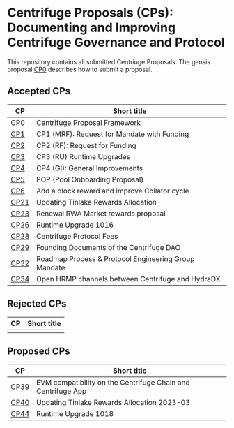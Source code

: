 # Centrifuge Proposals (CPs): Documenting and Improving Centrifuge Governance and Protocol
This repository contains all submitted Centriuge Proposals. The gensis proposal [CP0](cps/CP0/CP0.md) describes how to submit a proposal.


## Accepted CPs

|CP | Short title |
|---|-------------|
| [CP0](./cps/CP0/CP0.md) | Centrifuge Proposal Framework |
| [CP1](./cps/CP1/CP1.md) | CP1 (MRF): Request for Mandate with Funding |
| [CP2](./cps/CP2/CP2.md) | CP2 (RF): Request for Funding |
| [CP3](./cps/CP3/CP3.md)  | CP3 (RU) Runtime Upgrades |
| [CP4](./cps/CP4/CP4.md) | CP4 (GI): General Improvements |
| [CP5](./cps/CP5/CP5.md) | POP (Pool Onboarding Proposal)
| [CP6](./cps/CP6.md) | Add a block reward and improve Collator cycle |
| [CP21](./cps/CP21.md) | Updating Tinlake Rewards Allocation |
| [CP23](./cps/CP23.md) | Renewal RWA Market rewards proposal |
| [CP26](./cps/CP26.md) | Runtime Upgrade 1016 |
| [CP28](./cps/CP28.md) | Centrifuge Protocol Fees |
| [CP29](./cps/CP29/CP29.md) | Founding Documents of the Centrifuge DAO |
| [CP32](./cps/CP32.md) | Roadmap Process & Protocol Engineering Group Mandate |
| [CP34](./cps/CP34.md) | Open HRMP channels between Centrifuge and HydraDX |

## Rejected CPs
|CP | Short title |
|---|-------------|
| | |

## Proposed CPs
|CP | Short title |
|---|-------------|
|[CP39]((./cps/CP39.md)) |EVM compatibility on the Centrifuge Chain and Centrifuge App |
|[CP40]((./cps/CP40.md)) |Updating Tinlake Rewards Allocation 2023-03 |
|[CP44]((./cps/CP45.md)) | Runtime Upgrade 1018 |

